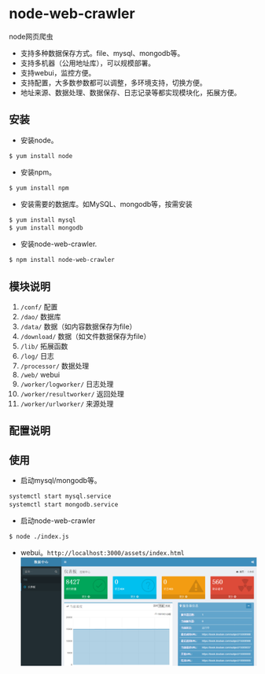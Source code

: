 # node-web-crawler
node网页爬虫
* 支持多种数据保存方式。file、mysql、mongodb等。
* 支持多机器（公用地址库），可以规模部署。
* 支持webui，监控方便。
* 支持配置，大多数参数都可以调整，多环境支持，切换方便。
* 地址来源、数据处理、数据保存、日志记录等都实现模块化，拓展方便。

## 安装
* 安装node。
```bash
$ yum install node
```
* 安装npm。
```bash
$ yum install npm
```
* 安装需要的数据库。如MySQL、mongodb等，按需安装
```bash
$ yum install mysql
$ yum install mongodb
```
* 安装node-web-crawler.
```bash
$ npm install node-web-crawler
```

## 模块说明
1. <code>/conf/</code> 配置
2. <code>/dao/</code> 数据库
3. <code>/data/</code> 数据（如内容数据保存为file）
4. <code>/download/</code> 数据（如文件数据保存为file）
5. <code>/lib/</code> 拓展函数
6. <code>/log/</code> 日志
7. <code>/processor/</code> 数据处理
8. <code>/web/</code> webui
9. <code>/worker/logworker/</code> 日志处理
10. <code>/worker/resultworker/</code> 返回处理
11. <code>/worker/urlworker/</code> 来源处理

## 配置说明

## 使用
* 启动mysql/mongodb等。
```bash
systemctl start mysql.service
systemctl start mongodb.service
```
* 启动node-web-crawler
```bash 
$ node ./index.js
 ```
* webui。<code>http://localhost:3000/assets/index.html</code>
![image](https://github.com/lizongying/node-web-crawler/raw/master/screenshots/example.PNG)